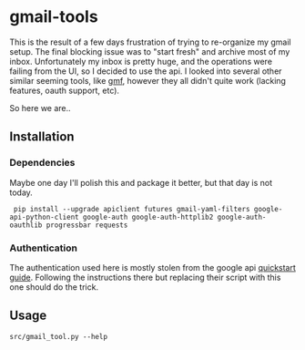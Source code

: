 # gmail-tools

This is the result of a few days frustration of trying to re-organize my gmail
setup.  The final blocking issue was to "start fresh" and archive most of my
inbox.  Unfortunately my inbox is pretty huge, and the operations were failing
from the UI, so I decided to use the api.  I looked into several other similar
seeming tools, like [gmf](https://github.com/larsks/gmailfilters*), however
they all didn't quite work (lacking features, oauth support, etc).  

So here we are..

## Installation

### Dependencies
Maybe one day I'll polish this and package it better, but that day is not today.

```shellsession
 pip install --upgrade apiclient futures gmail-yaml-filters google-api-python-client google-auth google-auth-httplib2 google-auth-oauthlib progressbar requests
```
### Authentication
The authentication used here is mostly stolen from the google api
[quickstart guide](https://developers.google.com/sheets/api/quickstart/python).
Following the instructions there but replacing their script with this one should
do the trick.

## Usage

```shellsession
src/gmail_tool.py --help
```

